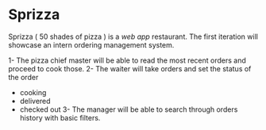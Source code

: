 # Sprizza #

Sprizza ( 50 shades of pizza ) is a *web app* restaurant.
The first iteration will showcase an intern ordering management system. 

1- The pizza chief master will be able to read the most recent orders and proceed to cook those.
2- The waiter will take orders and set the status of the order 
  - cooking
  - delivered
  - checked out
3- The manager will be able to search through orders history with basic filters.

